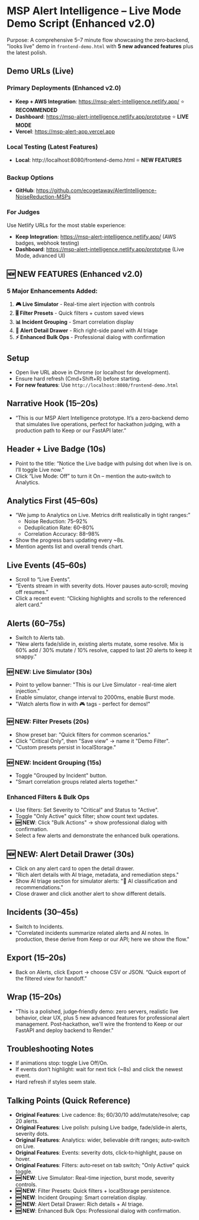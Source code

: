 # MSP Alert Intelligence – Live Mode Demo Script (Enhanced v2.0)

Purpose: A comprehensive 5–7 minute flow showcasing the zero‑backend, "looks live" demo in `frontend-demo.html` with **5 new advanced features** plus the latest polish.

## Demo URLs (Live)

### Primary Deployments (Enhanced v2.0)
- **Keep + AWS Integration**: https://msp-alert-intelligence.netlify.app/ ⭐ **RECOMMENDED**
- **Dashboard**: https://msp-alert-intelligence.netlify.app/prototype ⭐ **LIVE MODE**
- **Vercel**: https://msp-alert-app.vercel.app

### Local Testing (Latest Features)
- **Local**: http://localhost:8080/frontend-demo.html ⭐ **NEW FEATURES**

### Backup Options
- **GitHub**: https://github.com/ecogetaway/AlertIntelligence-NoiseReduction-MSPs

### For Judges
Use Netlify URLs for the most stable experience:
- **Keep Integration**: https://msp-alert-intelligence.netlify.app/ (AWS badges, webhook testing)
- **Dashboard**: https://msp-alert-intelligence.netlify.app/prototype (Live Mode, advanced UI)

## 🆕 NEW FEATURES (Enhanced v2.0)

### 5 Major Enhancements Added:
1. **🎮 Live Simulator** - Real-time alert injection with controls
2. **🎚️ Filter Presets** - Quick filters + custom saved views  
3. **📊 Incident Grouping** - Smart correlation display
4. **📝 Alert Detail Drawer** - Rich right-side panel with AI triage
5. **⚡ Enhanced Bulk Ops** - Professional dialog with confirmation

## Setup
- Open live URL above in Chrome (or localhost for development).
- Ensure hard refresh (Cmd+Shift+R) before starting.
- **For new features**: Use `http://localhost:8080/frontend-demo.html`

## Narrative Hook (15–20s)
- “This is our MSP Alert Intelligence prototype. It’s a zero‑backend demo that simulates live operations, perfect for hackathon judging, with a production path to Keep or our FastAPI later.”

## Header + Live Badge (10s)
- Point to the title: “Notice the Live badge with pulsing dot when live is on. I’ll toggle Live now.”
- Click “Live Mode: Off” to turn it On – mention the auto‑switch to Analytics.

## Analytics First (45–60s)
- “We jump to Analytics on Live. Metrics drift realistically in tight ranges:”
  - Noise Reduction: 75–92%
  - Deduplication Rate: 60–80%
  - Correlation Accuracy: 88–98%
- Show the progress bars updating every ~8s.
- Mention agents list and overall trends chart.

## Live Events (45–60s)
- Scroll to “Live Events”.
- “Events stream in with severity dots. Hover pauses auto‑scroll; moving off resumes.”
- Click a recent event: “Clicking highlights and scrolls to the referenced alert card.”

## Alerts (60–75s)
- Switch to Alerts tab.
- "New alerts fade/slide in, existing alerts mutate, some resolve. Mix is 60% add / 30% mutate / 10% resolve, capped to last 20 alerts to keep it snappy."

### 🆕 NEW: Live Simulator (30s)
- Point to yellow banner: "This is our Live Simulator - real-time alert injection."
- Enable simulator, change interval to 2000ms, enable Burst mode.
- "Watch alerts flow in with 🎮 tags - perfect for demos!"

### 🆕 NEW: Filter Presets (20s)  
- Show preset bar: "Quick filters for common scenarios."
- Click "Critical Only", then "Save view" → name it "Demo Filter".
- "Custom presets persist in localStorage."

### 🆕 NEW: Incident Grouping (15s)
- Toggle "Grouped by Incident" button.
- "Smart correlation groups related alerts together."

### Enhanced Filters & Bulk Ops
- Use filters: Set Severity to "Critical" and Status to "Active".
- Toggle "Only Active" quick filter; show count text updates.
- **🆕 NEW**: Click "Bulk Actions" → show professional dialog with confirmation.
- Select a few alerts and demonstrate the enhanced bulk operations.

## 🆕 NEW: Alert Detail Drawer (30s)
- Click on any alert card to open the detail drawer.
- "Rich alert details with AI triage, metadata, and remediation steps."
- Show AI triage section for simulator alerts: "🤖 AI classification and recommendations."
- Close drawer and click another alert to show different details.

## Incidents (30–45s)
- Switch to Incidents.
- "Correlated incidents summarize related alerts and AI notes. In production, these derive from Keep or our API; here we show the flow."

## Export (15–20s)
- Back on Alerts, click Export → choose CSV or JSON. “Quick export of the filtered view for handoff.”

## Wrap (15–20s)
- "This is a polished, judge‑friendly demo: zero servers, realistic live behavior, clear UX, plus 5 new advanced features for professional alert management. Post‑hackathon, we'll wire the frontend to Keep or our FastAPI and deploy backend to Render."

## Troubleshooting Notes
- If animations stop: toggle Live Off/On.
- If events don’t highlight: wait for next tick (~8s) and click the newest event.
- Hard refresh if styles seem stale.

## Talking Points (Quick Reference)
- **Original Features**: Live cadence: 8s; 60/30/10 add/mutate/resolve; cap 20 alerts.
- **Original Features**: Live polish: pulsing Live badge, fade/slide‑in alerts, severity dots.
- **Original Features**: Analytics: wider, believable drift ranges; auto‑switch on Live.
- **Original Features**: Events: severity dots, click‑to‑highlight, pause on hover.
- **Original Features**: Filters: auto‑reset on tab switch; "Only Active" quick toggle.
- **🆕 NEW**: Live Simulator: Real-time injection, burst mode, severity controls.
- **🆕 NEW**: Filter Presets: Quick filters + localStorage persistence.
- **🆕 NEW**: Incident Grouping: Smart correlation display.
- **🆕 NEW**: Alert Detail Drawer: Rich details + AI triage.
- **🆕 NEW**: Enhanced Bulk Ops: Professional dialog with confirmation.

